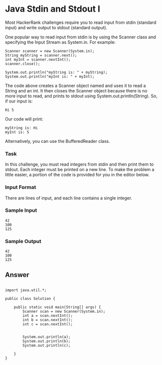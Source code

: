 # Java Stdin and Stdout I


Most HackerRank challenges require you to read input from stdin (standard input) and write output to stdout (standard output).

One popular way to read input from stdin is by using the Scanner class and specifying the Input Stream as System.in. For example:

```
Scanner scanner = new Scanner(System.in);
String myString = scanner.next();
int myInt = scanner.nextInt();
scanner.close();

System.out.println("myString is: " + myString);
System.out.println("myInt is: " + myInt);
```
The code above creates a Scanner object named  and uses it to read a String and an int. It then closes the Scanner object because there is no more input to read, and prints to stdout using System.out.println(String). So, if our input is:

    Hi 5
Our code will print:

    myString is: Hi
    myInt is: 5

Alternatively, you can use the BufferedReader class.

### Task
In this challenge, you must read  integers from stdin and then print them to stdout. Each integer must be printed on a new line. To make the problem a little easier, a portion of the code is provided for you in the editor below.

### Input Format

There are  lines of input, and each line contains a single integer.

### Sample Input

    42
    100
    125

### Sample Output

    42
    100
    125

## Answer
```

import java.util.*;

public class Solution {

    public static void main(String[] args) {
        Scanner scan = new Scanner(System.in);
        int a = scan.nextInt();
        int b = scan.nextInt();
        int c = scan.nextInt();


        System.out.println(a);
        System.out.println(b);
        System.out.println(c);

    }
}
```


